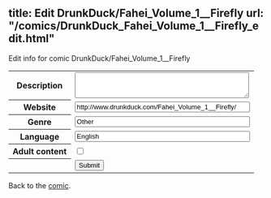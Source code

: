 title: Edit DrunkDuck/Fahei_Volume_1__Firefly
url: "/comics/DrunkDuck_Fahei_Volume_1__Firefly_edit.html"
---
Edit info for comic DrunkDuck/Fahei_Volume_1__Firefly

<form name="comic" action="http://gaepostmail.appspot.com/comic/" method="post">
<table class="comicinfo">
<tr>
<th>Description</th><td><textarea name="description" cols="40" rows="3"></textarea></td>
</tr>
<tr>
<th>Website</th><td><input type="text" name="url" value="http://www.drunkduck.com/Fahei_Volume_1__Firefly/" size="40"/></td>
</tr>
<tr>
<th>Genre</th><td><input type="text" name="genre" value="Other" size="40"/></td>
</tr>
<tr>
<th>Language</th><td><input type="text" name="language" value="English" size="40"/></td>
</tr>
<tr>
<th>Adult content</th><td><input type="checkbox" name="adult" value="adult" /></td>
</tr>
<tr>
<th></th><td>
<input type="hidden" name="comic" value="DrunkDuck_Fahei_Volume_1__Firefly" />
<input type="submit" name="submit" value="Submit" />
</td>
</tr>
</table>
</form>

Back to the [comic](DrunkDuck_Fahei_Volume_1__Firefly.html).
